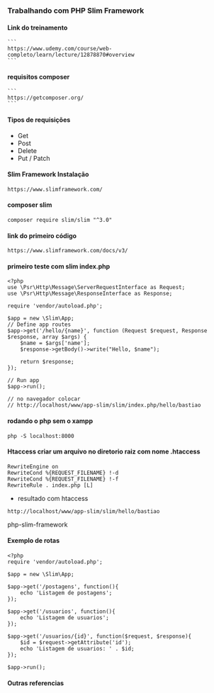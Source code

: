 ### Trabalhando com PHP Slim Framework

#### Link do treinamento
    ```
    https://www.udemy.com/course/web-completo/learn/lecture/12878870#overview
    ```
#### requisitos composer
    ```
    https://getcomposer.org/
    ```
#### Tipos de requisições
 * Get
 * Post
 * Delete
 * Put / Patch
#### Slim Framework Instalação
```` 
https://www.slimframework.com/
```` 
#### composer slim
````
composer require slim/slim "^3.0"
````
#### link do primeiro código
```
https://www.slimframework.com/docs/v3/
```

#### primeiro teste com slim index.php
```
<?php
use \Psr\Http\Message\ServerRequestInterface as Request;
use \Psr\Http\Message\ResponseInterface as Response;

require 'vendor/autoload.php';

$app = new \Slim\App;
// Define app routes
$app->get('/hello/{name}', function (Request $request, Response $response, array $args) {
    $name = $args['name'];
    $response->getBody()->write("Hello, $name");

    return $response;
});

// Run app
$app->run();

// no navegador colocar 
// http://localhost/www/app-slim/slim/index.php/hello/bastiao
```
#### rodando o php sem o xampp
```
php -S localhost:8000
```

#### Htaccess criar um arquivo no diretorio raiz com nome .htaccess
```
RewriteEngine on
RewriteCond %{REQUEST_FILENAME} !-d
RewriteCond %{REQUEST_FILENAME} !-f
RewriteRule . index.php [L]
```
* resultado com htaccess
```
http://localhost/www/app-slim/slim/hello/bastiao
```
php-slim-framework

#### Exemplo de rotas
```
<?php
require 'vendor/autoload.php';

$app = new \Slim\App;

$app->get('/postagens', function(){
    echo 'Listagem de postagens';
});

$app->get('/usuarios', function(){
    echo 'Listagem de usuarios';
});

$app->get('/usuarios/{id}', function($request, $response){
    $id = $request->getAttribute('id');
    echo 'Listagem de usuarios: ' . $id;
});

$app->run();
```

#### Outras referencias
```
```